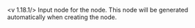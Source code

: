 <v 1.18.1/>
Input node for the <node iterator_filter_inline> node. This node will be generated automatically when creating the <node iterator_filter_inline> node.